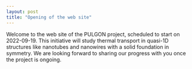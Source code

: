 ```yaml
---
layout: post
title: "Opening of the web site"
---
```


Welcome to the web site of the PULGON project, scheduled to start on 2022-09-19. This initiative will study thermal transport in quasi-1D structures like nanotubes and nanowires with a solid foundation in symmetry. We are looking forward to sharing our progress with you once the project is ongoing.